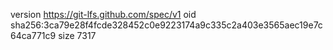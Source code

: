 version https://git-lfs.github.com/spec/v1
oid sha256:3ca79e28f4fcde328452c0e9223174a9c335c2a403e3565aec19e7c64ca771c9
size 7317
